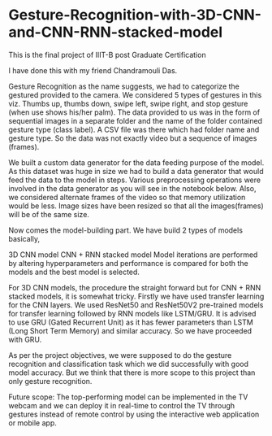 # Gesture-Recognition-with-3D-CNN-and-CNN-RNN-stacked-model
This is the final project of IIIT-B post Graduate Certification

I have done this with my friend Chandramouli Das.

Gesture Recognition as the name suggests, we had to categorize the gestured provided to the camera. We considered 5 types of gestures in this viz. Thumbs up, thumbs down, swipe left, swipe right, and stop gesture (when use shows his/her palm). The data provided to us was in the form of sequential images in a separate folder and the name of the folder contained gesture type (class label). A CSV file was there which had folder name and gesture type. So the data was not exactly video but a sequence of images (frames).

We built a custom data generator for the data feeding purpose of the model. As this dataset was huge in size we had to build a data generator that would feed the data to the model in steps. Various preprocessing operations were involved in the data generator as you will see in the notebook below. Also, we considered alternate frames of the video so that memory utilization would be less. Image sizes have been resized so that all the images(frames) will be of the same size.

Now comes the model-building part. We have build 2 types of models basically,

3D CNN model
CNN + RNN stacked model
Model iterations are performed by altering hyperparameters and performance is compared for both the models and the best model is selected.

For 3D CNN models, the procedure the straight forward but for CNN + RNN stacked models, it is somewhat tricky. Firstly we have used transfer learning for the CNN layers. We used ResNet50 and ResNet50V2 pre-trained models for transfer learning followed by RNN models like LSTM/GRU. It is advised to use GRU (Gated Recurrent Unit) as it has fewer parameters than LSTM (Long Short Term Memory) and similar accuracy. So we have proceeded with GRU.

As per the project objectives, we were supposed to do the gesture recognition and classification task which we did successfully with good model accuracy. But we think that there is more scope to this project than only gesture recognition.

Future scope: The top-performing model can be implemented in the TV webcam and we can deploy it in real-time to control the TV through gestures instead of remote control by using the interactive web application or mobile app.
